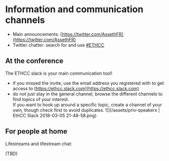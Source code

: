 # Information and communication channels

* Main announcements: [https://twitter.com/AssethFR](https://twitter.com/AssethFR)
* Twitter chatter: search for and use [\#ETHCC](https://twitter.com/search?f=tweets&vertical=default&q=%23Ethcc&src=typd)

## At the conference

The ETHCC slack is your main communication tool!

* if you missed the invite, use the email address you registered with to get access to [https://ethcc.slack.com](https://ethcc.slack.com)
* do not just stay in the general channel, browse the different channels to find topics of your interest.  
  If you want to hook up around a specific topic, create a channel of your own, though check first to avoid duplicates. ![](/assets/priv-speakers | EthCC Slack 2018-03-05 21-48-58.png)

## For people at home

Lifestreams and lifestream chat:

\(TBD\)

